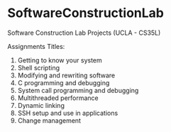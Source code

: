 # SoftwareConstructionLab
Software Construction Lab Projects (UCLA - CS35L)

Assignments Titles:
1. Getting to know your system
2. Shell scripting
3. Modifying and rewriting software
4. C programming and debugging
5. System call programming and debugging
6. Multithreaded performance
7. Dynamic linking
8. SSH setup and use in applications
9. Change management 

